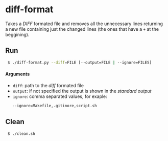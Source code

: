# diff-format

Takes a _DIFF_ formated file and removes all the unnecessary lines returning a new file containing just the changed lines (the ones that have a `+` at the beggining).

## Run

```bash
 $ ./diff-format.py --diff=FILE [--output=FILE | --ignore=FILES]
```

#### Arguments
- `diff`: path to the _diff_ formated file
- `output`: if not specified the output is shown in the _standard output_
- `ignore`: comma separated values, for exaple:
```bash
   --ignore=Makefile,.gitinore,script.sh
```

## Clean

```bash
 $ ./clean.sh
```

